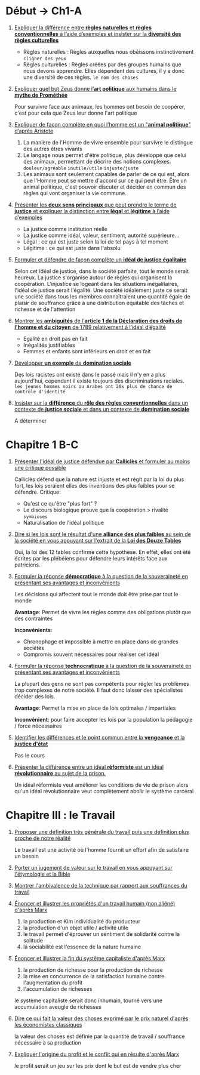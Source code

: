 # Début -> Ch1-A

1.  <ins>Expliquer la différence entre **règles naturelles** et **règles conventionnelles** à l’aide d’exemples et insister sur la **diversité des règles culturelles**</ins>
    
    - Règles naturelles : Règles auxquelles nous obéissons instinctivement `cligner des yeux`
    - Règles culturelles : Règles créées par des groupes humains que nous devons apprendre. Elles dépendent des cultures, il y a donc une diversité de ces règles. `le nom des choses`
2.  <ins>Expliquer quel but Zeus donne l’**art politique** aux humains dans le **mythe de Prométhée**</ins>
    
    Pour survivre face aux animaux, les hommes ont besoin de coopérer, c'est pour cela que Zeus leur donne l'art politique
    
3.  <ins>Expliquer de façon complète en quoi l’homme est un "**animal politique**" d’après Aristote</ins>
    
    1.  La manière de l'Homme de vivre ensemble pour survivre le distingue des autres êtres vivants
    2.  Le langage nous permet d'être politique, plus développé que celui des animaux, permettant de décrire des notions complexes. `douleur/agréable` `inutile/utile` `injuste/juste`
    3.  Les animaux sont seulement capables de parler de ce qui est, alors que l'Homme peut se mettre d'accord sur ce qui peut être. Être un animal politique, c'est pouvoir discuter et décider en commun des règles qui vont organiser la vie commune.
4.  <ins>Présenter les **deux sens principaux** que peut prendre le terme de **justice** et expliquer la distinction entre **légal** et **légitime** à l’aide d’exemples</ins>
    
    - La justice comme institution réelle
    - La justice comme idéal, valeur, sentiment, autorité supérieure...
    - Légal : ce qui est juste selon la loi de tel pays à tel moment
    - Légitime : ce qui est juste dans l'absolu
	
5.  <ins>Formuler et défendre de façon complète un **idéal de justice égalitaire**</ins>
    
    Selon cet idéal de justice, dans la société parfaite, tout le monde serait heureux. La justice s'organise autour de règles qui organisent la coopération. L'injustice se logeant dans les situations inégalitaires, l'idéal de justice serait l'égalité. Une société idéalement juste ce serait une société dans tous les membres connaîtraient une quantité égale de plaisir de souffrance grâce à une distribution équitable des tâches et richesse et de l'attention
6.  <ins>Montrer les **ambiguïtés** de l’**article 1 de la Déclaration des droits de l’homme et du citoyen**
    de 1789 relativement à l’idéal d’égalité</ins>
	- Egalité en droit pas en fait
	- Inégalités justifiables
	- Femmes et enfants sont inférieurs en droit et en fait
7.  <ins>Développer **un exemple** de **domination sociale**</ins>
	
	Des lois racistes ont existé dans le passé mais il n'y en a plus aujourd'hui, cependant il existe toujours des discriminations raciales. 
	`les jeunes hommes noirs ou Arabes ont 20x plus de chance de contrôle d'identité`
8.  <ins>Insister sur la **différence** du **rôle des règles conventionnelles** dans un contexte de **justice sociale** et dans un contexte de **domination sociale**</ins>
	
	A déterminer

# Chapitre 1 B-C

1. <ins>Présenter l'idéal de justice défendue par **Calliclès** et formuler au moins une critique possible</ins>
	
	Calliclès défend que la nature est injuste et est régit par la loi du plus fort, les lois seraient elles des inventions des plus faibles pour se défendre.
	Critique: 
	- Qu'est ce qu'être "plus fort" ?
	- Le discours biologique prouve que la coopération > rivalité `symbioses`
	- Naturalisation de l'idéal politique
2. <ins>Dire si les lois sont le résultat d'une **alliance des plus faibles** au sein de la société en vous appuyant sur l'extrait de la **Loi des Douze Tables**</ins>
	
	Oui, la loi des 12 tables confirme cette hypothèse. En effet, elles ont été écrites par les plébéiens pour défendre leurs intérêts face aux patriciens.
3. <ins>Formuler la réponse **démocratique** à la question de la souveraineté en présentant ses avantages et inconvénients</ins>
	
	Les décisions qui affectent tout le monde doit être prise par tout le monde
	
	**Avantage**: Permet de vivre les règles comme des obligations plutôt que des contraintes
	
	**Inconvénients**:
	- Chronophage et impossible à mettre en place dans de grandes sociétés
	- Compromis souvent nécessaires pour réaliser cet idéal
4. <ins>Formuler la réponse **technocratique** à la question de la souveraineté en présentant ses avantages et inconvénients</ins>
	
	La plupart des gens ne sont pas compétents pour régler les problèmes trop complexes de notre société. Il faut donc laisser des spécialistes décider des lois.
	
	**Avantage**: Permet la mise en place de lois optimales / impartiales
	
	**Inconvénient**: pour faire accepter les lois par la population la pédagogie / force nécessaires
	
5. <ins>Identifier les différences et le point commun entre la **vengeance** et la **justice d'état**</ins>

	Pas le cours

6. <ins>Présenter la différence entre un idéal **réformiste** est un idéal **révolutionnaire** au sujet de la prison.</ins>
	
	Un idéal réformiste veut améliorer les conditions de vie de prison alors qu'un idéal révolutionnaire veut complètement abolir le système carcéral

# Chapitre III : le Travail

1.  <ins>Proposer une définition très générale du travail puis une définition plus proche de notre réalité</ins>

    Le travail est une activité où l'homme fournit un effort afin de satisfaire un besoin
    
2.  <ins> Porter un jugement de valeur sur le travail en vous appuyant sur l'étymologie et la Bible</ins>

3.  <ins>Montrer l'ambivalence de la technique par rapport aux souffrances du travail</ins>

4.  <ins>Énoncer et illustrer les propriétés d'un travail humain (non aliéné) d'après Marx</ins>
	1.  la production et Kim individualité du producteur
	2.  la production d'un objet utile / activité utile
	3.  le travail permet d'éprouver un sentiment de solidarité contre la solitude
	4.  la sociabilité est l'essence de la nature humaine

5.  <ins>Énoncer et illustrer la fin du système capitaliste d'après Marx</ins>
	1.  la production de richesse pour la production de richesse
	2.  la mise en concurrence de la satisfaction humaine contre l'augmentation du profit
	3.   l'accumulation de richesses

	le système capitaliste serait donc inhumain, tourné vers une accumulation aveugle de richesses
	
6.  <ins> Dire ce qui fait la valeur des choses exprimé par le prix naturel d'après les économistes classiques</ins>

	la valeur des choses est définie par la quantité de travail / souffrance nécessaire à sa production
	
7.  <ins> Expliquer l'origine du profit et le conflit qui en résulte d'après Marx</ins>

	le profit serait un jeu sur les prix dont le but est de vendre plus cher


